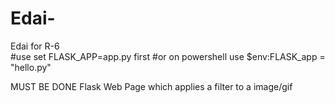 # Edai-
Edai for R-6  
#use set FLASK_APP=app.py first
#or on powershell use $env:FLASK_app = "hello.py"

MUST BE DONE
Flask Web Page which applies a filter to a  image/gif
